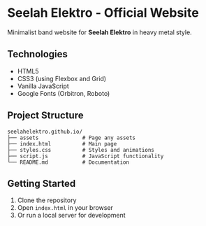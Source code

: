 # Seelah Elektro - Official Website

Minimalist band website for **Seelah Elektro** in heavy metal style.

## Technologies

- HTML5
- CSS3 (using Flexbox and Grid)
- Vanilla JavaScript
- Google Fonts (Orbitron, Roboto)

## Project Structure

```text
seelahelektro.github.io/
├── assets              # Page any assets
├── index.html          # Main page
├── styles.css          # Styles and animations
├── script.js           # JavaScript functionality
└── README.md           # Documentation
```

## Getting Started

1. Clone the repository
2. Open `index.html` in your browser
3. Or run a local server for development
